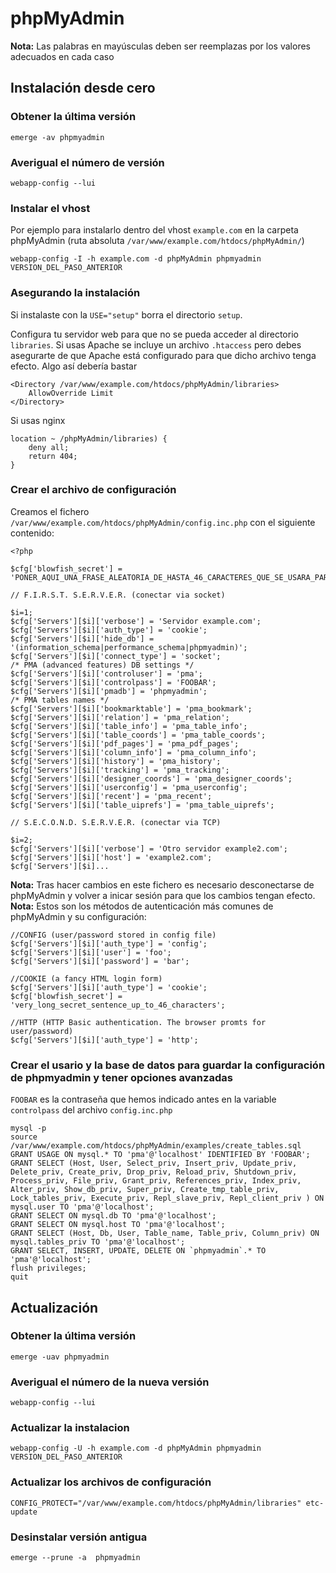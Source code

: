 # phpMyAdmin

__Nota:__ Las palabras en mayúsculas deben ser reemplazas por los valores adecuados en cada caso

## Instalación desde cero

### Obtener la última versión

	emerge -av phpmyadmin

### Averigual el número de versión

	webapp-config --lui

### Instalar el vhost

Por ejemplo para instalarlo dentro del vhost `example.com` en la carpeta phpMyAdmin (ruta absoluta  `/var/www/example.com/htdocs/phpMyAdmin/`)

	webapp-config -I -h example.com -d phpMyAdmin phpmyadmin VERSION_DEL_PASO_ANTERIOR

### Asegurando la instalación

Si instalaste con la `USE="setup"` borra el directorio `setup`.

Configura tu servidor web para que no se pueda acceder al directorio `libraries`. Si usas Apache se incluye un archivo `.htaccess` pero debes asegurarte de que Apache está configurado para que dicho archivo tenga efecto. Algo así debería bastar

	<Directory /var/www/example.com/htdocs/phpMyAdmin/libraries>
		AllowOverride Limit
	</Directory>


Si usas nginx

	location ~ /phpMyAdmin/libraries) {
		deny all;
		return 404;
	}

### Crear el archivo de configuración

Creamos el fichero `/var/www/example.com/htdocs/phpMyAdmin/config.inc.php` con el siguiente contenido:

	<?php

	$cfg['blowfish_secret'] = 'PONER_AQUI_UNA_FRASE_ALEATORIA_DE_HASTA_46_CARACTERES_QUE_SE_USARA_PARA_CIFRAR_LA_CONTRASENA_DE_LA_COOKIE';

	// F.I.R.S.T. S.E.R.V.E.R. (conectar via socket)

	$i=1;
	$cfg['Servers'][$i]['verbose'] = 'Servidor example.com';
	$cfg['Servers'][$i]['auth_type'] = 'cookie';
	$cfg['Servers'][$i]['hide_db'] = '(information_schema|performance_schema|phpmyadmin)';
	$cfg['Servers'][$i]['connect_type'] = 'socket';
	/* PMA (advanced features) DB settings */
	$cfg['Servers'][$i]['controluser'] = 'pma';
	$cfg['Servers'][$i]['controlpass'] = 'FOOBAR';
	$cfg['Servers'][$i]['pmadb'] = 'phpmyadmin';
	/* PMA tables names */
	$cfg['Servers'][$i]['bookmarktable'] = 'pma_bookmark';
	$cfg['Servers'][$i]['relation'] = 'pma_relation';
	$cfg['Servers'][$i]['table_info'] = 'pma_table_info';
	$cfg['Servers'][$i]['table_coords'] = 'pma_table_coords';
	$cfg['Servers'][$i]['pdf_pages'] = 'pma_pdf_pages';
	$cfg['Servers'][$i]['column_info'] = 'pma_column_info';
	$cfg['Servers'][$i]['history'] = 'pma_history';
	$cfg['Servers'][$i]['tracking'] = 'pma_tracking';
	$cfg['Servers'][$i]['designer_coords'] = 'pma_designer_coords';
	$cfg['Servers'][$i]['userconfig'] = 'pma_userconfig';
	$cfg['Servers'][$i]['recent'] = 'pma_recent';
	$cfg['Servers'][$i]['table_uiprefs'] = 'pma_table_uiprefs';

	// S.E.C.O.N.D. S.E.R.V.E.R. (conectar via TCP)

	$i=2;
	$cfg['Servers'][$i]['verbose'] = 'Otro servidor example2.com';
	$cfg['Servers'][$i]['host'] = 'example2.com';
	$cfg['Servers'][$i]...


__Nota:__ Tras hacer cambios en este fichero es necesario desconectarse de phpMyAdmin y volver a inicar sesión para que los cambios tengan efecto.
__Nota:__ Estos son los métodos de autenticación más comunes de phpMyAdmin y su configuración:

	//CONFIG (user/password stored in config file)
	$cfg['Servers'][$i]['auth_type'] = 'config';
	$cfg['Servers'][$i]['user'] = 'foo';
	$cfg['Servers'][$i]['password'] = 'bar';

	//COOKIE (a fancy HTML login form)
	$cfg['Servers'][$i]['auth_type'] = 'cookie';
	$cfg['blowfish_secret'] = 'very_long_secret_sentence_up_to_46_characters';

	//HTTP (HTTP Basic authentication. The browser promts for user/password)
	$cfg['Servers'][$i]['auth_type'] = 'http';


### Crear el usario y la base de datos para guardar la configuración de phpmyadmin y tener opciones avanzadas

`FOOBAR` es la contraseña que hemos indicado antes en la variable `controlpass` del archivo `config.inc.php`

	mysql -p
	source /var/www/example.com/htdocs/phpMyAdmin/examples/create_tables.sql
	GRANT USAGE ON mysql.* TO 'pma'@'localhost' IDENTIFIED BY 'FOOBAR';
	GRANT SELECT (Host, User, Select_priv, Insert_priv, Update_priv, Delete_priv, Create_priv, Drop_priv, Reload_priv, Shutdown_priv, Process_priv, File_priv, Grant_priv, References_priv, Index_priv, Alter_priv, Show_db_priv, Super_priv, Create_tmp_table_priv, Lock_tables_priv, Execute_priv, Repl_slave_priv, Repl_client_priv ) ON mysql.user TO 'pma'@'localhost';
	GRANT SELECT ON mysql.db TO 'pma'@'localhost';
	GRANT SELECT ON mysql.host TO 'pma'@'localhost';
	GRANT SELECT (Host, Db, User, Table_name, Table_priv, Column_priv) ON mysql.tables_priv TO 'pma'@'localhost';
	GRANT SELECT, INSERT, UPDATE, DELETE ON `phpmyadmin`.* TO 'pma'@'localhost';
	flush privileges;
	quit


## Actualización

###  Obtener la última versión

	emerge -uav phpmyadmin

###  Averigual el número de la nueva versión

	webapp-config --lui

### Actualizar la instalacion

	webapp-config -U -h example.com -d phpMyAdmin phpmyadmin VERSION_DEL_PASO_ANTERIOR

### Actualizar los archivos de configuración

	CONFIG_PROTECT="/var/www/example.com/htdocs/phpMyAdmin/libraries" etc-update

### Desinstalar versión antigua

	emerge --prune -a  phpmyadmin
